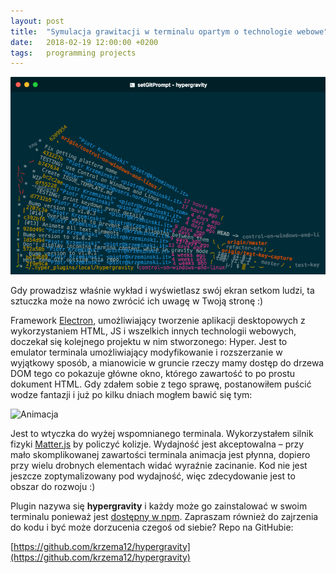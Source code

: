 ```yaml
---
layout: post
title:  "Symulacja grawitacji w terminalu opartym o technologie webowe"
date:   2018-02-19 12:00:00 +0200
tags:   programming projects
---
```


![DemoScreenshot](/assets/HypergravityDemoScreenshot.png)

Gdy prowadzisz właśnie wykład i wyświetlasz swój ekran setkom ludzi, ta sztuczka może na nowo zwrócić ich uwagę w Twoją
stronę :)

Framework [Electron](https://electronjs.org/), umożliwiający tworzenie aplikacji desktopowych z wykorzystaniem HTML, JS
i wszelkich innych technologii webowych, doczekał się kolejnego projektu w nim stworzonego: Hyper. Jest to emulator
terminala umożliwiający modyfikowanie i rozszerzanie w wyjątkowy sposób, a mianowicie w gruncie rzeczy mamy dostęp do
drzewa DOM tego co pokazuje główne okno, którego zawartość to po prostu dokument HTML. Gdy zdałem sobie z tego sprawę,
postanowiłem puścić wodze fantazji i już po kilku dniach mogłem bawić się tym:

![Animacja](https://user-images.githubusercontent.com/3110813/35337934-d11d8afc-011c-11e8-9131-6c0bf23ec669.gif)

Jest to wtyczka do wyżej wspomnianego terminala. Wykorzystałem silnik fizyki [Matter.js](http://brm.io/matter-js/) by
policzyć kolizje. Wydajność jest akceptowalna –  przy mało skomplikowanej zawartości terminala animacja jest płynna,
dopiero przy wielu drobnych elementach widać wyraźnie zacinanie. Kod nie jest jeszcze zoptymalizowany pod wydajność,
więc zdecydowanie jest to obszar do rozwoju :)

Plugin nazywa się **hypergravity** i każdy może go zainstalować w swoim terminalu ponieważ jest
[dostępny w npm](https://www.npmjs.com/package/hypergravity). Zapraszam również do zajrzenia do kodu i być może
dorzucenia czegoś od siebie? Repo na GitHubie:

[https://github.com/krzema12/hypergravity](https://github.com/krzema12/hypergravity)
